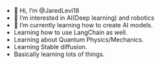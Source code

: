 - 👋 Hi, I’m @JaredLevi18
- 👀 I’m interested in AI(Deep learning) and robotics
- 🌱 I’m currently learning how to create AI models.
- Learning how to use LangChain as well.
- Learning about Quantum Physics/Mechanics.
- Learning Stable diffusion.
- Basically learning lots of things.
<!---
JaredLevi18/JaredLevi18 is a ✨ special ✨ repository because its `README.md` (this file) appears on your GitHub profile.
You can click the Preview link to take a look at your changes.
--->
